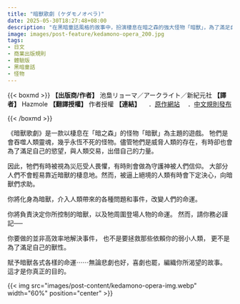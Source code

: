 ```yaml
---
title: "暗獸歌劇 (ケダモノオペラ)"
date: 2025-05-30T18:27:48+08:00
description: "在黑暗童話風格的故事中，扮演棲息在暗之森的強大怪物「暗獸」，為了滿足自己的慾望，與人類交易，實現預言，改變命運。"
image: images/post-feature/kedamono-opera_200.jpg
tags:
- 日文
- 商業出版規則
- 體驗版
- 黑暗童話
- 怪物
---
```

{{< boxmd >}}
**【出版商/作者】** 池梟リョーマ／アークライト／新紀元社
**【譯者】** Hazmole
**【翻譯授權】** 作者授權
**【連結】**
　．[原作網站](https://operarpg.jp/)
　．[中文規則發布](https://drive.google.com/file/d/1JuGaPMpLO6hMzd7CmU_jwRIl3nTQVxea/view?usp=drive_link)

{{< /boxmd >}}

《暗獸歌劇》是一款以棲息在「暗之森」的怪物「暗獸」為主題的遊戲。
牠們是會吞噬人類靈魂，幾乎永恆不死的怪物。儘管牠們是威脅人類的存在，有時卻也會為了滿足自己的慾望，與人類交易，出借自己的力量。

因此，牠們有時被視為災厄受人畏懼，有時則會做為守護神被人們信仰。
大部分人們不會輕易靠近暗獸的棲息地。然而，被逼上絕境的人類有時會下定決心，向暗獸們求助。

你將化身為暗獸，介入人類帶來的各種問題和事件，改變人們的命運。

你將負責決定你所控制的暗獸，以及牠周圍登場人物的命運。
然而，請你務必謹記──

你要做的並非高效率地解決事件，
也不是要拯救那些依賴你的弱小人類，
更不是為了滿足自己的獸性。

賦予暗獸各式各樣的命運⋯⋯無論悲劇也好，喜劇也罷，編織你所渴望的故事。
這才是你真正的目的。

{{< img src="images/post-content/kedamono-opera-img.webp" width="60%" position="center" >}}
